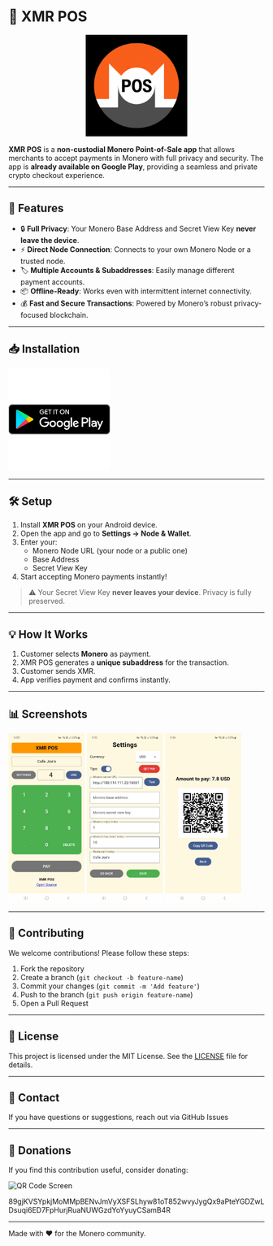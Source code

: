 # 🚀 XMR POS


<p style="text-align: center;">
  <img src="images/logo1.png" alt="XMR POS logo" width="200"/>
</p>


**XMR POS** is a **non-custodial Monero Point-of-Sale app** that allows merchants to accept payments in Monero with full privacy and security. The app is **already available on Google Play**, providing a seamless and private crypto checkout experience.

---

## 📲 Features

- 🔒 **Full Privacy**: Your Monero Base Address and Secret View Key **never leave the device**.
- ⚡ **Direct Node Connection**: Connects to your own Monero Node or a trusted node.
- 🏷️ **Multiple Accounts & Subaddresses**: Easily manage different payment accounts.
- 📦 **Offline-Ready**: Works even with intermittent internet connectivity.
- 💰 **Fast and Secure Transactions**: Powered by Monero’s robust privacy-focused blockchain.

---

## 📥 Installation

<p>
  <a href="https://play.google.com/store/apps/details?id=cl.icripto.xmrpos" target="_blank">
    <img src="images/google-play-badge-logo-svgrepo-com.png" alt="Download XMR POS on Google Play" height="200"/>
  </a>
</p>


---

## 🛠️ Setup

1. Install **XMR POS** on your Android device.
2. Open the app and go to **Settings → Node & Wallet**.
3. Enter your:
    - Monero Node URL (your node or a public one)
    - Base Address
    - Secret View Key
4. Start accepting Monero payments instantly!

> ⚠️ Your Secret View Key **never leaves your device**. Privacy is fully preserved.

---

## 💡 How It Works


1. Customer selects **Monero** as payment.
2. XMR POS generates a **unique subaddress** for the transaction.
3. Customer sends XMR.
4. App verifies payment and confirms instantly.

---

## 📊 Screenshots

<p>
  <img src="images/pos.png" alt="POS Screen" width="150"/>
  <img src="images/setup.png" alt="Setup Screen" width="150"/>
  <img src="images/qrcode.png" alt="QR Code Screen" width="150"/>
</p>

---

## 🤝 Contributing

We welcome contributions! Please follow these steps:

1. Fork the repository
2. Create a branch (`git checkout -b feature-name`)
3. Commit your changes (`git commit -m 'Add feature'`)
4. Push to the branch (`git push origin feature-name`)
5. Open a Pull Request

---

## 📄 License

This project is licensed under the MIT License. See the [LICENSE](LICENSE) file for details.

---

## 💬 Contact

If you have questions or suggestions, reach out via GitHub Issues

---

## 💬 Donations

If you find this contribution useful, consider donating:
<p>
<img src="https://i.imgur.com/BZAuKE9.png" alt="QR Code Screen" width="250"/>
</p>
89gjKVSYpkjMoMMpBENvJmVyXSFSLhyw81oT852wvyJygQx9aPteYGDZwLDsuqi6ED7FpHurjRuaNUWGzdYoYyuyCSamB4R


---

Made with ❤️ for the Monero community.
